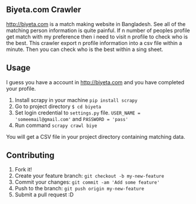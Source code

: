 ## Biyeta.com Crawler
http://biyeta.com is a match making website in Bangladesh. See all of the matching person information is quite
painful. If n number of peoples profile get match with my preference then i need to visit n profile to check who is the best.
This crawler export n profile information into a csv file within a minute. Then you can check who is the best within a sing sheet.

## Usage
I guess you have a account in http://biyeta.com and you have completed your profile.
1. Install scrapy in your machine `pip install scrapy`
2. Go to project directory `$ cd biyeta`
3. Set login credential to `settings.py` file. `USER_NAME = 'someemail@gmail.com'` and `PASSWORD = 'pass'`
4. Run command `scrapy crawl biye`

You will get a CSV file in your project directory containing matching data.

## Contributing
1. Fork it!
2. Create your feature branch: `git checkout -b my-new-feature`
3. Commit your changes: `git commit -am 'Add some feature'`
4. Push to the branch: `git push origin my-new-feature`
5. Submit a pull request :D